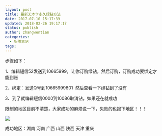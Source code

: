 ```yaml
---
layout: post
title: 最新无本卡永久绿钻方法
date: 2017-07-10 15:17:39
updated: 2018-02-26 19:17:17
status: publish
author: zhangwentian
categories: 
  - 折腾笔记
tags: 
---
```



步骤如下：  
  
1、编辑短信52发送到10665999，让你订购绿钻，然后订购，订购成功要绑定才能到账  
  
2、绑定：发送Q号到10665999801  然后查看一下绿钻到了没有  
  
3、到了就编辑短信0000到10086取消钻，如果还在就成功  
  

限制的地区目前不清楚，大家成功的麻烦说一下，失败的也报下地区！！！

![](https://ooo.0o0.ooo/2017/07/10/59632a3c30af9.png)

成功地区：湖南 河南 广西 山西 陕西 天津 重庆